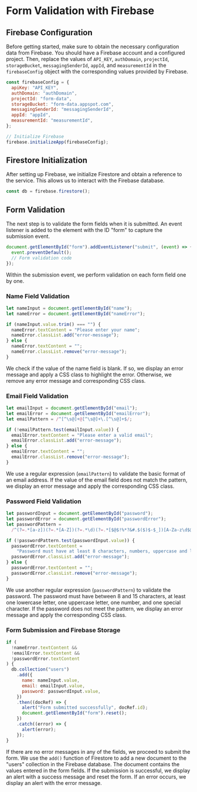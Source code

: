 # Form Validation with Firebase

## Firebase Configuration

Before getting started, make sure to obtain the necessary configuration data from Firebase. You should have a Firebase account and a configured project. Then, replace the values of `API_KEY`, `authDomain`, `projectId`, `storageBucket`, `messagingSenderId`, `appId`, and `measurementId` in the `firebaseConfig` object with the corresponding values provided by Firebase.

```javascript
const firebaseConfig = {
  apiKey: "API_KEY",
  authDomain: "authDomain",
  projectId: "form-data",
  storageBucket: "form-data.appspot.com",
  messagingSenderId: "messagingSenderId",
  appId: "appId",
  measurementId: "measurementId",
};

// Initialize Firebase
firebase.initializeApp(firebaseConfig);
```

## Firestore Initialization

After setting up Firebase, we initialize Firestore and obtain a reference to the service. This allows us to interact with the Firebase database.

```javascript
const db = firebase.firestore();
```

## Form Validation

The next step is to validate the form fields when it is submitted. An event listener is added to the element with the ID "form" to capture the submission event.

```javascript
document.getElementById("form").addEventListener("submit", (event) => {
  event.preventDefault();
  // Form validation code
});
```

Within the submission event, we perform validation on each form field one by one.

### Name Field Validation

```javascript
let nameInput = document.getElementById("name");
let nameError = document.getElementById("nameError");

if (nameInput.value.trim() === "") {
  nameError.textContent = "Please enter your name";
  nameError.classList.add("error-message");
} else {
  nameError.textContent = "";
  nameError.classList.remove("error-message");
}
```

We check if the value of the name field is blank. If so, we display an error message and apply a CSS class to highlight the error. Otherwise, we remove any error message and corresponding CSS class.

### Email Field Validation

```javascript
let emailInput = document.getElementById("email");
let emailError = document.getElementById("emailError");
let emailPattern = /^[^\s@]+@[^\s@]+\.[^\s@]+$/;

if (!emailPattern.test(emailInput.value)) {
  emailError.textContent = "Please enter a valid email";
  emailError.classList.add("error-message");
} else {
  emailError.textContent = "";
  emailError.classList.remove("error-message");
}
```

We use a regular expression (`emailPattern`) to validate the basic format of an email address. If the value of the email field does not match the pattern, we display an error message and apply the corresponding CSS class.

### Password Field Validation

```javascript
let passwordInput = document.getElementById("password");
let passwordError = document.getElementById("passwordError");
let passwordPattern =
  /^(?=.*[a-z])(?=.*[A-Z])(?=.*\d)(?=.*[$@$!%*?&#.$($)$-$_])[A-Za-z\d$@$!%*?&#.$($)$-$_]{8,15}$/;

if (!passwordPattern.test(passwordInput.value)) {
  passwordError.textContent =
    "Password must have at least 8 characters, numbers, uppercase and lowercase letters, and special characters";
  passwordError.classList.add("error-message");
} else {
  passwordError.textContent = "";
  passwordError.classList.remove("error-message");
}
```

We use another regular expression (`passwordPattern`) to validate the password. The password must have between 8 and 15 characters, at least one lowercase letter, one uppercase letter, one number, and one special character. If the password does not meet the pattern, we display an error message and apply the corresponding CSS class.

### Form Submission and Firebase Storage

```javascript
if (
  !nameError.textContent &&
  !emailError.textContent &&
  !passwordError.textContent
) {
  db.collection("users")
    .add({
      name: nameInput.value,
      email: emailInput.value,
      password: passwordInput.value,
    })
    .then((docRef) => {
      alert("Form submitted successfully", docRef.id);
      document.getElementById("form").reset();
    })
    .catch((error) => {
      alert(error);
    });
}
```

If there are no error messages in any of the fields, we proceed to submit the form. We use the `add()` function of Firestore to add a new document to the "users" collection in the Firebase database. The document contains the values entered in the form fields. If the submission is successful, we display an alert with a success message and reset the form. If an error occurs, we display an alert with the error message.
